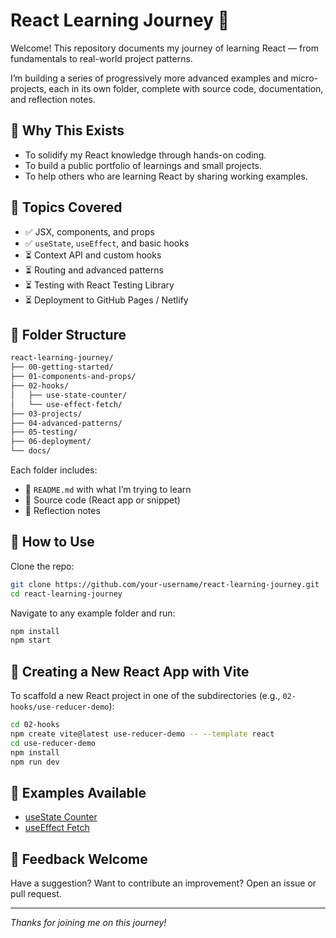 # React Learning Journey 🚀

Welcome! This repository documents my journey of learning React — from fundamentals to real-world project patterns.

I’m building a series of progressively more advanced examples and micro-projects, each in its own folder, complete with source code, documentation, and reflection notes.

## 🌱 Why This Exists

* To solidify my React knowledge through hands-on coding.
* To build a public portfolio of learnings and small projects.
* To help others who are learning React by sharing working examples.

## 🧭 Topics Covered

* ✅ JSX, components, and props
* ✅ `useState`, `useEffect`, and basic hooks
* ⏳ Context API and custom hooks
* ⏳ Routing and advanced patterns
* ⏳ Testing with React Testing Library
* ⏳ Deployment to GitHub Pages / Netlify

## 📁 Folder Structure

```bash
react-learning-journey/
├── 00-getting-started/
├── 01-components-and-props/
├── 02-hooks/
│   ├── use-state-counter/
│   └── use-effect-fetch/
├── 03-projects/
├── 04-advanced-patterns/
├── 05-testing/
├── 06-deployment/
└── docs/
```

Each folder includes:

* 📄 `README.md` with what I’m trying to learn
* 📁 Source code (React app or snippet)
* 📝 Reflection notes

## 🚧 How to Use

Clone the repo:

```bash
git clone https://github.com/your-username/react-learning-journey.git
cd react-learning-journey
```

Navigate to any example folder and run:

```bash
npm install
npm start
```

## 🧪 Creating a New React App with Vite

To scaffold a new React project in one of the subdirectories (e.g., `02-hooks/use-reducer-demo`):

```bash
cd 02-hooks
npm create vite@latest use-reducer-demo -- --template react
cd use-reducer-demo
npm install
npm run dev
```

## 🧪 Examples Available

* [useState Counter](02-hooks/use-state-counter)
* [useEffect Fetch](02-hooks/use-effect-fetch)

## 📢 Feedback Welcome

Have a suggestion? Want to contribute an improvement? Open an issue or pull request.

---

*Thanks for joining me on this journey!*
